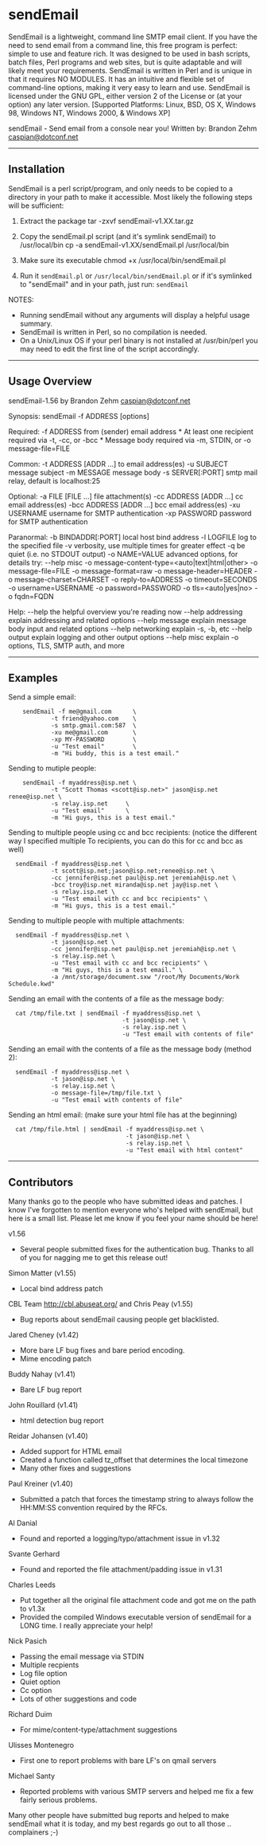 # sendEmail
SendEmail is a lightweight, command line SMTP email client. If you have the need to send email from a command line, this free program is perfect: simple to use and feature rich. It was designed to be used in bash scripts, batch files, Perl programs and web sites, but is quite adaptable and will likely meet your requirements. SendEmail is written in Perl and is unique in that it requires NO MODULES. It has an intuitive and flexible set of command-line options, making it very easy to learn and use. SendEmail is licensed under the GNU GPL, either version 2 of the License or (at your option) any later version.
[Supported Platforms: Linux, BSD, OS X, Windows 98, Windows NT, Windows 2000, &amp; Windows XP]

sendEmail - Send email from a console near you!
Written by: Brandon Zehm <caspian@dotconf.net>



------------------
Installation
------------------

SendEmail is a perl script/program, and only needs to be copied to a directory
in your path to make it accessible.  Most likely the following steps will
be sufficient:

1) Extract the package
    tar -zxvf sendEmail-v1.XX.tar.gz

2) Copy the sendEmail.pl script (and it's symlink sendEmail) to /usr/local/bin
    cp -a sendEmail-v1.XX/sendEmail.pl /usr/local/bin

3) Make sure its executable
    chmod +x /usr/local/bin/sendEmail.pl

4) Run it
    `sendEmail.pl`
      or
    `/usr/local/bin/sendEmail.pl`
      or if it's symlinked to "sendEmail" and in your path, just run:
    `sendEmail`

NOTES:

* Running sendEmail without any arguments will display a helpful usage summary.
* SendEmail is written in Perl, so no compilation is needed.
* On a Unix/Linux OS if your perl binary is not installed at /usr/bin/perl
you may need to edit the first line of the script accordingly.






---------------
Usage Overview
---------------

sendEmail-1.56 by Brandon Zehm <caspian@dotconf.net>

Synopsis:  sendEmail -f ADDRESS [options]

  Required:
    -f ADDRESS                from (sender) email address
    * At least one recipient required via -t, -cc, or -bcc
    * Message body required via -m, STDIN, or -o message-file=FILE

  Common:
    -t ADDRESS [ADDR ...]     to email address(es)
    -u SUBJECT                message subject
    -m MESSAGE                message body
    -s SERVER[:PORT]          smtp mail relay, default is localhost:25

  Optional:
    -a   FILE [FILE ...]      file attachment(s)
    -cc  ADDRESS [ADDR ...]   cc  email address(es)
    -bcc ADDRESS [ADDR ...]   bcc email address(es)
    -xu  USERNAME             username for SMTP authentication
    -xp  PASSWORD             password for SMTP authentication

  Paranormal:
    -b BINDADDR[:PORT]        local host bind address
    -l LOGFILE                log to the specified file
    -v                        verbosity, use multiple times for greater effect
    -q                        be quiet (i.e. no STDOUT output)
    -o NAME=VALUE             advanced options, for details try: --help misc
        -o message-content-type=<auto|text|html|other>
        -o message-file=FILE         -o message-format=raw
        -o message-header=HEADER     -o message-charset=CHARSET
        -o reply-to=ADDRESS          -o timeout=SECONDS
        -o username=USERNAME         -o password=PASSWORD
        -o tls=<auto|yes|no>         -o fqdn=FQDN

  Help:
    --help                    the helpful overview you're reading now
    --help addressing         explain addressing and related options
    --help message            explain message body input and related options
    --help networking         explain -s, -b, etc
    --help output             explain logging and other output options
    --help misc               explain -o options, TLS, SMTP auth, and more



---------------
Examples
---------------

Send a simple email:

```
    sendEmail -f me@gmail.com      \
            -t friend@yahoo.com    \
            -s smtp.gmail.com:587  \
            -xu me@gmail.com       \
            -xp MY-PASSWORD        \
            -u "Test email"        \
            -m "Hi buddy, this is a test email."
```

Sending to mutiple people:

```
    sendEmail -f myaddress@isp.net \
            -t "Scott Thomas <scott@isp.net>" jason@isp.net renee@isp.net \
            -s relay.isp.net     \
            -u "Test email"      \
            -m "Hi guys, this is a test email."
```

Sending to multiple people using cc and bcc recipients:
(notice the different way I specified multiple To recipients, you can do this for cc and bcc as well)

```
  sendEmail -f myaddress@isp.net \
            -t scott@isp.net;jason@isp.net;renee@isp.net \
            -cc jennifer@isp.net paul@isp.net jeremiah@isp.net \
            -bcc troy@isp.net miranda@isp.net jay@isp.net \
            -s relay.isp.net \
            -u "Test email with cc and bcc recipients" \
            -m "Hi guys, this is a test email."
```


Sending to multiple people with multiple attachments:

```
  sendEmail -f myaddress@isp.net \
            -t jason@isp.net \
            -cc jennifer@isp.net paul@isp.net jeremiah@isp.net \
            -s relay.isp.net \
            -u "Test email with cc and bcc recipients" \
            -m "Hi guys, this is a test email." \
            -a /mnt/storage/document.sxw "/root/My Documents/Work Schedule.kwd"
```

Sending an email with the contents of a file as the message body:

```
  cat /tmp/file.txt | sendEmail -f myaddress@isp.net \
                                -t jason@isp.net \
                                -s relay.isp.net \
                                -u "Test email with contents of file"
```

Sending an email with the contents of a file as the message body (method 2):

```
  sendEmail -f myaddress@isp.net \
            -t jason@isp.net \
            -s relay.isp.net \
            -o message-file=/tmp/file.txt \
            -u "Test email with contents of file"
```

Sending an html email:  (make sure your html file has <html> at the beginning)

```
  cat /tmp/file.html | sendEmail -f myaddress@isp.net \
                                 -t jason@isp.net \
                                 -s relay.isp.net \
                                 -u "Test email with html content"
```








------------
Contributors
------------

Many thanks go to the people who have submitted ideas and patches.
I know I've forgotten to mention everyone who's helped with sendEmail,
but here is a small list.  Please let me know if you feel your name
should be here!

  v1.56
   - Several people submitted fixes for the authentication bug.
     Thanks to all of you for nagging me to get this release out!

  Simon Matter (v1.55)
   - Local bind address patch

  CBL Team <http://cbl.abuseat.org/> and Chris Peay (v1.55)
   - Bug reports about sendEmail causing people get blacklisted.

  Jared Cheney (v1.42)
   - More bare LF bug fixes and bare period encoding.
   - Mime encoding patch

  Buddy Nahay (v1.41)
   - Bare LF bug report

  John Rouillard (v1.41)
   - html detection bug report

  Reidar Johansen (v1.40)
   - Added support for HTML email
   - Created a function called tz_offset that determines the local timezone
   - Many other fixes and suggestions

  Paul Kreiner (v1.40)
   - Submitted a patch that forces the timestamp string to always follow
     the HH:MM:SS convention required by the RFCs.

  Al Danial
   - Found and reported a logging/typo/attachment issue in v1.32

  Svante Gerhard
   - Found and reported the file attachment/padding issue in v1.31

  Charles Leeds
   - Put together all the original file attachment code and got me
     on the path to v1.3x
   - Provided the compiled Windows executable version of sendEmail
     for a LONG time.  I really appreciate your help!

  Nick Pasich
   - Passing the email message via STDIN
   - Multiple <to> recpients
   - Log file option
   - Quiet option
   - Cc option
   - Lots of other suggestions and code

  Richard Duim
   - For mime/content-type/attachment suggestions

  Ulisses Montenegro
   - First one to report problems with bare LF's on qmail servers

  Michael Santy
   - Reported problems with various SMTP servers and helped me fix a few
     fairly serious problems.

  Many other people have submitted bug reports and helped to make sendEmail
  what it is today, and my best regards go out to all those .. complainers ;-)


